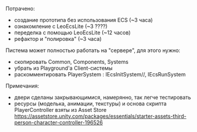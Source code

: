 Потрачено:
 - создание прототипа без использования ECS (~3 часа)
 - ознакомление с LeoEcsLite (~3 ????)
 - переделка с помощью LeoEcsLite (~12 часов)
 - рефактор и "полировка" (~3 часа)

Пистема может полностью работать на "сервере", для этого нужно:
 - скопировать Common, Components, Systems
 - убрать из Playground'a Client-системы
 - раскомментировать PlayerSystem : IEcsInitSystem//, IEcsRunSystem

Примечания:
 - двери сделаны закрывающимися, намерянно, так легче тестировать
 - ресурсы (моделька, анимации, текстуры) и основа скрипта PlayerController взяты из Asset Store
 https://assetstore.unity.com/packages/essentials/starter-assets-third-person-character-controller-196526